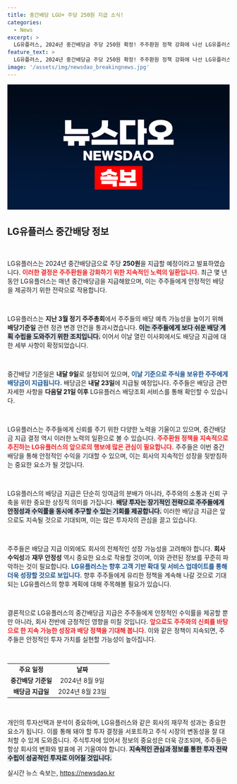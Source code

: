 ```yaml
---
title: 중간배당 LGU+ 주당 250원 지급 소식!
categories:
  - News
excerpt: >
  LG유플러스, 2024년 중간배당금 주당 250원 확정! 주주환원 정책 강화에 나선 LG유플러스의 배당금 지급 일정과 세부 내용은 다음 달 21일 확인 가능. 투자자들의 관심이 집중되고 있다!
feature_text: >
  LG유플러스, 2024년 중간배당금 주당 250원 확정! 주주환원 정책 강화에 나선 LG유플러스의 배당금 지급 일정과 세부 내용은 다음 달 21일 확인 가능. 투자자들의 관심이 집중되고 있다!
image: '/assets/img/newsdao_breakingnews.jpg'
---
```


<p><img src="/assets/img/newsdao_breakingnews.jpg" alt="firstkoreanews 속보" /></p>

<h2 data-ke-size="size26">LG유플러스 중간배당 정보</h2>

<p data-ke-size="size16">&nbsp;</p>

<p>LG유플러스는 2024년 중간배당금으로 주당 <b>250원</b>을 지급할 예정이라고 발표하였습니다. <b><span style="color: #ee2323;">이러한 결정은 주주환원을 강화하기 위한 지속적인 노력의 일환입니다.</span></b> 최근 몇 년 동안 LG유플러스는 매년 중간배당금을 지급해왔으며, 이는 주주들에게 안정적인 배당을 제공하기 위한 전략으로 작용합니다.</p>

<p data-ke-size="size16">&nbsp;</p>

<p>LG유플러스는 <b>지난 3월 정기 주주총회</b>에서 주주들의 배당 예측 가능성을 높이기 위해 <b>배당기준일</b> 관련 정관 변경 안건을 통과시켰습니다. <b><span style="background-color: #21538527;">이는 주주들에게 보다 쉬운 배당 계획 수립을 도와주기 위한 조치입니다.</span></b> 이어서 이날 열린 이사회에서도 배당금 지급에 대한 세부 사항이 확정되었습니다.</p>

<p data-ke-size="size16">&nbsp;</p>

<p>중간배당 기준일은 <b>내달 9일</b>로 설정되어 있으며, <b><span style="color: #1a5490;">이날 기준으로 주식을 보유한 주주에게 배당금이 지급됩니다.</span></b> 배당금은 <b>내달 23일</b>에 지급될 예정입니다. 주주들은 배당금 관련 자세한 사항을 <b>다음달 21일 이후</b> LG유플러스 배당조회 서비스를 통해 확인할 수 있습니다.</p>

<p data-ke-size="size16">&nbsp;</p>

<p>LG유플러스는 주주들에게 신뢰를 주기 위한 다양한 노력을 기울이고 있으며, 중간배당금 지급 결정 역시 이러한 노력의 일환으로 볼 수 있습니다. <b><span style="color: #ee2323;">주주환원 정책을 지속적으로 추진하는 LG유플러스의 앞으로의 행보에 많은 관심이 필요합니다.</span></b> 주주들은 이번 중간배당을 통해 안정적인 수익을 기대할 수 있으며, 이는 회사의 지속적인 성장을 뒷받침하는 중요한 요소가 될 것입니다.</p>

<p data-ke-size="size16">&nbsp;</p>

<p>LG유플러스의 배당금 지급은 단순히 잉여금의 분배가 아니라, 주주와의 소통과 신뢰 구축을 위한 중요한 상징적 의미를 가집니다. <b><span style="background-color: #21538527;">배당 투자는 장기적인 전략으로 주주들에게 안정성과 수익률을 동시에 추구할 수 있는 기회를 제공합니다.</span></b> 이러한 배당금 지급은 앞으로도 지속될 것으로 기대되며, 이는 많은 투자자의 관심을 끌고 있습니다.</p>

<p data-ke-size="size16">&nbsp;</p>

<p>주주들은 배당금 지급 이외에도 회사의 전체적인 성장 가능성을 고려해야 합니다. <b>회사 수익성</b>과 <b>재무 안정성</b> 역시 중요한 요소로 작용할 것이며, 이와 관련된 정보를 꾸준히 파악하는 것이 필요합니다. <b><span style="color: #1a5490;">LG유플러스는 향후 고객 기반 확대 및 서비스 업데이트를 통해 더욱 성장할 것으로 보입니다.</span></b> 향후 주주들에게 유리한 정책을 계속해 나갈 것으로 기대되는 LG유플러스의 향후 계획에 대해 주목해볼 필요가 있습니다.</p>

<p data-ke-size="size16">&nbsp;</p>

<p>결론적으로 LG유플러스의 중간배당금 지급은 주주들에게 안정적인 수익률을 제공할 뿐만 아니라, 회사 전반에 긍정적인 영향을 미칠 것입니다. <b><span style="color: #ee2323;">앞으로도 주주와의 신뢰를 바탕으로 한 지속 가능한 성장과 배당 정책을 기대해 봅니다.</span></b> 이와 같은 정책이 지속되면, 주주들은 안정적인 투자 가치를 실현할 가능성이 높아집니다.</p>

<p data-ke-size="size16">&nbsp;</p>

<table style="width: 100%; border-collapse: collapse;">
    <tr>
        <td style="text-align: center; height: 17px;"><b>주요 일정</b></td>
        <td style="text-align: center; height: 17px;"><b>날짜</b></td>
    </tr>
    <tr>
        <td style="text-align: center; height: 17px;"><b>중간배당 기준일</b></td>
        <td style="text-align: center; height: 17px;">2024년 8월 9일</td>
    </tr>
    <tr>
        <td style="text-align: center; height: 17px;"><b>배당금 지급일</b></td>
        <td style="text-align: center; height: 17px;">2024년 8월 23일</td>
    </tr>
</table>

<p data-ke-size="size16">&nbsp;</p>

<p>개인의 투자선택과 분석이 중요하며, LG유플러스와 같은 회사의 재무적 성과는 중요한 요소가 됩니다. 이를 통해 돼야 할 투자 결정을 서포트하고 주식 시장의 변동성을 잘 대처할 수 있게 도와줍니다. 주식투자에 있어서 정보의 중요성은 더욱 강조되며, 주주들은 항상 회사의 변화와 발표에 귀 기울여야 합니다. <b><span style="background-color: #21538527;">지속적인 관심과 정보를 통한 투자 전략 수립이 성공적인 투자로 이어질 것입니다.</span></b></p>
실시간 뉴스 속보는, <a href="https://newsdao.kr" rel="dofollow">https://newsdao.kr</a>


